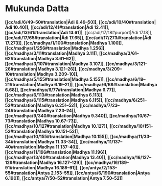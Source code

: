 # Mukunda Datta

**[[cc/adi/6/49–50#translation|Ādi 6.49–50]]**, **[[cc/adi/10/40#translation|Ādi 10.40]]**, **[[cc/adi/12/41#translation|Ādi 12.41]]**, **[[cc/adi/13/61#translation|Ādi 13.61]]**, [[cc/adi/17/18#purport|Ādi 17.18]], **[[cc/adi/17/65#translation|Ādi 17.65]]**, **[[cc/adi/17/273#translation|Ādi 17.273]]**, **[[cc/madhya/1/100#translation|Madhya 1.100]]**, **[[cc/madhya/1/256#translation|Madhya 1.256]]**, **[[cc/madhya/3/11#translation|Madhya 3.11]]**, **[[cc/madhya/3/61–62#translation|Madhya 3.61–62]]**, **[[cc/madhya/3/107#translation|Madhya 3.107]]**, **[[cc/madhya/3/121–26#translation|Madhya 3.121–26]]**, **[[cc/madhya/3/209–10#translation|Madhya 3.209–10]]**, **[[cc/madhya/5/155#translation|Madhya 5.155]]**, **[[cc/madhya/6/19–21#translation|Madhya 6.19–21]]**, **[[cc/madhya/6/68#translation|Madhya 6.68]]**, **[[cc/madhya/6/77#translation|Madhya 6.77]]**, **[[cc/madhya/6/113#translation|Madhya 6.113]]**, **[[cc/madhya/6/115#translation|Madhya 6.115]]**, **[[cc/madhya/6/251–52#translation|Madhya 6.251–52]]**, **[[cc/madhya/7/23–24#translation|Madhya 7.23–24]]**, **[[cc/madhya/9/340#translation|Madhya 9.340]]**, **[[cc/madhya/10/67–73#translation|Madhya 10.67–73]]**, **[[cc/madhya/10/127#translation|Madhya 10.127]]**, **[[cc/madhya/10/151–52#translation|Madhya 10.151–52]]**, **[[cc/madhya/10/155#translation|Madhya 10.155]]**, **[[cc/madhya/11/33–34#translation|Madhya 11.33–34]]**, **[[cc/madhya/11/137–40#translation|Madhya 11.137–40]]**, **[[cc/madhya/11/196#translation|Madhya 11.196]]**, **[[cc/madhya/13/40#translation|Madhya 13.40]]**, **[[cc/madhya/16/127–129#translation|Madhya 16.127–129]]**, **[[cc/madhya/16/189–91#translation|Madhya 16.189–91]]**, **[[cc/antya/2/153–55#translation|Antya 2.153–55]]**, **[[cc/antya/6/190#translation|Antya 6.190]]**, **[[cc/antya/7/50–52#translation|Antya 7.50–52]]**

